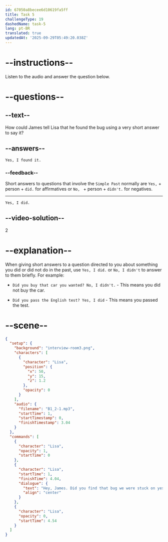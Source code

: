 ```yaml
---
id: 67050a8becee6d10619fa5ff
title: Task 5
challengeType: 19
dashedName: task-5
lang: pt-BR
translated: true
updatedAt: '2025-09-29T05:49:20.038Z'
---
```


<!-- (Audio) Lisa: Hey, James. Did you find that bug we were stuck on yesterday? --> 

<!-- SPEAKING -->

# --instructions--

Listen to the audio and answer the question below.

# --questions--

## --text--

How could James tell Lisa that he found the bug using a very short answer to say it?

## --answers--

`Yes, I found it.`

### --feedback--

Short answers to questions that involve the `Simple Past` normally are `Yes,` + person + `did.` for affirmatives or `No, ` + person + `didn't.` for negatives.

---

`Yes, I did.`

## --video-solution--

2

# --explanation--

When giving short answers to a question directed to you about something you did or did not do in the past, use `Yes, I did.` or `No, I didn't` to answer to them briefly. For example:

- `Did you buy that car you wanted? No, I didn't.` - This means you did not buy the car.

- `Did you pass the English test? Yes, I did` - This means you passed the test.

# --scene--

```json
{
  "setup": {
    "background": "interview-room3.png",
    "characters": [
      {
        "character": "Lisa",
        "position": {
          "x": 50,
          "y": 15,
          "z": 1.2
        },
        "opacity": 0
      }
    ],
    "audio": {
      "filename": "B1_2-1.mp3",
      "startTime": 1,
      "startTimestamp": 0,
      "finishTimestamp": 3.04
    }
  },
  "commands": [
    {
      "character": "Lisa",
      "opacity": 1,
      "startTime": 0
    },
    {
      "character": "Lisa",
      "startTime": 1,
      "finishTime": 4.04,
      "dialogue": {
        "text": "Hey, James. Did you find that bug we were stuck on yesterday?",
        "align": "center"
      }
    },
    {
      "character": "Lisa",
      "opacity": 0,
      "startTime": 4.54
    }
  ]
}
```
